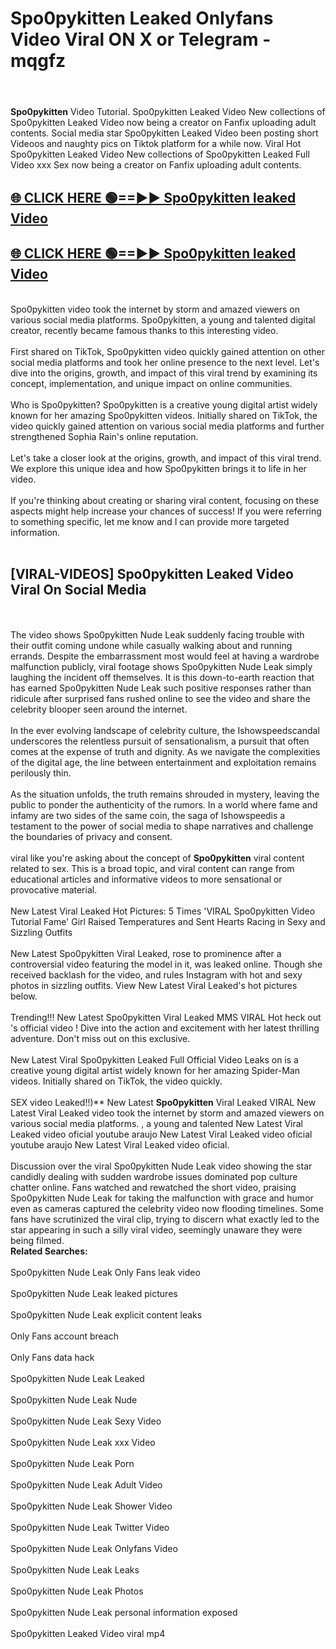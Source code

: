 <h1> Spo0pykitten Leaked Onlyfans Video Viral ON X or Telegram - mqgfz </h1>

# 
<br>
<strong>Spo0pykitten</strong> Video Tutorial. Spo0pykitten Leaked Video New collections of  Spo0pykitten Leaked Video now being a creator on Fanfix uploading adult contents. Social media star Spo0pykitten Leaked Video been posting short Videoos and naughty pics on Tiktok platform for a while now. Viral Hot Spo0pykitten Leaked Video New collections of Spo0pykitten Leaked Full Video xxx Sex now being a creator on Fanfix uploading adult contents.
<br>

## [🌐 CLICK HERE 🟢==►► Spo0pykitten leaked Video ](https://onlyclips.site?title=Spo0pykitten&ref=git)


## [🌐 CLICK HERE 🟢==►► Spo0pykitten leaked Video ](https://onlyclips.site?title=Spo0pykitten&ref=git)

<br>
Spo0pykitten video took the internet by storm and amazed viewers on various social media platforms. Spo0pykitten, a young and talented digital creator, recently became famous thanks to this interesting video.
<br><br>
First shared on TikTok, Spo0pykitten video quickly gained attention on other social media platforms and took her online presence to the next level. Let's dive into the origins, growth, and impact of this viral trend by examining its concept, implementation, and unique impact on online communities.
<br><br>
Who is Spo0pykitten? Spo0pykitten is a creative young digital artist widely known for her amazing Spo0pykitten videos. Initially shared on TikTok, the video quickly gained attention on various social media platforms and further strengthened Sophia Rain's online reputation.
<br><br>
Let's take a closer look at the origins, growth, and impact of this viral trend. We explore this unique idea and how Spo0pykitten brings it to life in her video.
<br><br>
If you're thinking about creating or sharing viral content, focusing on these aspects might help increase your chances of success! If you were referring to something specific, let me know and I can provide more targeted information.
<br><br>
<h2>[VIRAL-VIDEOS] Spo0pykitten Leaked Video Viral On Social Media</h2>
<br><br>
The video shows Spo0pykitten Nude Leak suddenly facing trouble with their outfit coming undone while casually walking about and running errands. Despite the embarrassment most would feel at having a wardrobe malfunction publicly, viral footage shows Spo0pykitten Nude Leak simply laughing the incident off themselves. It is this down-to-earth reaction that has earned Spo0pykitten Nude Leak such positive responses rather than ridicule after surprised fans rushed online to see the video and share the celebrity blooper seen around the internet.
<br><br>
In the ever evolving landscape of celebrity culture, the Ishowspeedscandal underscores the relentless pursuit of sensationalism, a pursuit that often comes at the expense of truth and dignity. As we navigate the complexities of the digital age, the line between entertainment and exploitation remains perilously thin.
<br><br>
As the situation unfolds, the truth remains shrouded in mystery, leaving the public to ponder the authenticity of the rumors. In a world where fame and infamy are two sides of the same coin, the saga of Ishowspeedis a testament to the power of social media to shape narratives and challenge the boundaries of privacy and consent.
<br><br>
viral like you're asking about the concept of <strong>Spo0pykitten</strong> viral content related to sex. This is a broad topic, and viral content can range from educational articles and informative videos to more sensational or provocative material.
<br><br>
New Latest Viral Leaked Hot Pictures: 5 Times 'VIRAL Spo0pykitten Video Tutorial Fame' Girl Raised Temperatures and Sent Hearts Racing in Sexy and Sizzling Outfits
<br><br>
New Latest Spo0pykitten Viral Leaked, rose to prominence after a controversial video featuring the model in it, was leaked online. Though she received backlash for the video, and rules Instagram with hot and sexy photos in sizzling outfits. View New Latest Viral Leaked's hot pictures below.
<br><br>
Trending!!! New Latest Spo0pykitten Viral Leaked MMS VIRAL Hot heck out 's official video ! Dive into the action and excitement with her latest thrilling adventure. Don't miss out on this exclusive.
<br><br>
New Latest Viral Spo0pykitten Leaked Full Official Video Leaks on  is a creative young digital artist widely known for her amazing Spider-Man videos. Initially shared on TikTok, the video quickly.
<br><br>
SEX video Leaked!!)** New Latest <strong>Spo0pykitten</strong> Viral Leaked VIRAL New Latest Viral Leaked video took the internet by storm and amazed viewers on various social media platforms. , a young and talented New Latest Viral Leaked video oficial youtube araujo New Latest Viral Leaked video oficial youtube araujo New Latest Viral Leaked video oficial.
<br><br>
Discussion over the viral Spo0pykitten Nude Leak video showing the star candidly dealing with sudden wardrobe issues dominated pop culture chatter online. Fans watched and rewatched the short video, praising Spo0pykitten Nude Leak for taking the malfunction with grace and humor even as cameras captured the celebrity video now flooding timelines. Some fans have scrutinized the viral clip, trying to discern what exactly led to the star appearing in such a silly viral video, seemingly unaware they were being filmed.
<br>
<strong>Related Searches:</strong>
<br><br>
Spo0pykitten Nude Leak Only Fans leak video
<br><br>
Spo0pykitten Nude Leak leaked pictures
<br><br>
Spo0pykitten Nude Leak explicit content leaks
<br><br>
Only Fans account breach
<br><br>
Only Fans data hack
<br><br>
Spo0pykitten Nude Leak Leaked
<br><br>
Spo0pykitten Nude Leak Nude
<br><br>
Spo0pykitten Nude Leak Sexy Video
<br><br>
Spo0pykitten Nude Leak xxx Video
<br><br>
Spo0pykitten Nude Leak Porn
<br><br>
Spo0pykitten Nude Leak Adult Video
<br><br>
Spo0pykitten Nude Leak Shower Video
<br><br>
Spo0pykitten Nude Leak Twitter Video
<br><br>
Spo0pykitten Nude Leak Onlyfans Video
<br><br>
Spo0pykitten Nude Leak Leaks
<br><br>
Spo0pykitten Nude Leak Photos
<br><br>
Spo0pykitten Nude Leak personal information exposed
<br><br>
Spo0pykitten Leaked Video viral mp4